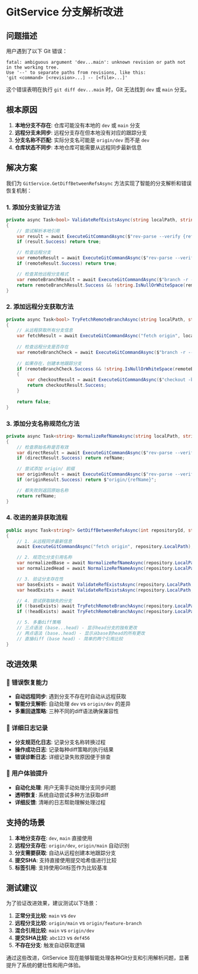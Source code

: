 # GitService 分支解析改进

## 问题描述

用户遇到了以下 Git 错误：
```
fatal: ambiguous argument 'dev...main': unknown revision or path not in the working tree.
Use '--' to separate paths from revisions, like this:
'git <command> [<revision>...] -- [<file>...]'
```

这个错误表明在执行 `git diff dev...main` 时，Git 无法找到 `dev` 或 `main` 分支。

## 根本原因

1. **本地分支不存在**: 仓库可能没有本地的 `dev` 或 `main` 分支
2. **远程分支未同步**: 远程分支存在但本地没有对应的跟踪分支
3. **分支名称不匹配**: 实际分支名可能是 `origin/dev` 而不是 `dev`
4. **仓库状态不同步**: 本地仓库可能需要从远程同步最新信息

## 解决方案

我们为 `GitService.GetDiffBetweenRefsAsync` 方法实现了智能的分支解析和错误恢复机制：

### 1. 添加分支验证方法

```csharp
private async Task<bool> ValidateRefExistsAsync(string localPath, string refName)
{
    // 尝试解析本地引用
    var result = await ExecuteGitCommandAsync($"rev-parse --verify {refName}", localPath);
    if (result.Success) return true;

    // 检查远程分支
    var remoteResult = await ExecuteGitCommandAsync($"rev-parse --verify origin/{refName}", localPath);
    if (remoteResult.Success) return true;

    // 检查其他远程分支格式
    var remoteBranchResult = await ExecuteGitCommandAsync($"branch -r --list '*/{refName}'", localPath);
    return remoteBranchResult.Success && !string.IsNullOrWhiteSpace(remoteBranchResult.Output);
}
```

### 2. 添加远程分支获取方法

```csharp
private async Task<bool> TryFetchRemoteBranchAsync(string localPath, string branchName)
{
    // 从远程获取所有分支信息
    var fetchResult = await ExecuteGitCommandAsync("fetch origin", localPath);
    
    // 检查远程分支是否存在
    var remoteBranchCheck = await ExecuteGitCommandAsync($"branch -r --list 'origin/{branchName}'", localPath);
    
    // 如果存在，创建本地跟踪分支
    if (remoteBranchCheck.Success && !string.IsNullOrWhiteSpace(remoteBranchCheck.Output))
    {
        var checkoutResult = await ExecuteGitCommandAsync($"checkout -b {branchName} origin/{branchName}", localPath);
        return checkoutResult.Success;
    }
    
    return false;
}
```

### 3. 添加分支名称规范化方法

```csharp
private async Task<string> NormalizeRefNameAsync(string localPath, string refName)
{
    // 检查原始名称是否有效
    var directResult = await ExecuteGitCommandAsync($"rev-parse --verify {refName}", localPath);
    if (directResult.Success) return refName;

    // 尝试添加 origin/ 前缀
    var originResult = await ExecuteGitCommandAsync($"rev-parse --verify origin/{refName}", localPath);
    if (originResult.Success) return $"origin/{refName}";

    // 都失败则返回原始名称
    return refName;
}
```

### 4. 改进的差异获取流程

```csharp
public async Task<string?> GetDiffBetweenRefsAsync(int repositoryId, string @base, string head)
{
    // 1. 从远程同步最新信息
    await ExecuteGitCommandAsync("fetch origin", repository.LocalPath);

    // 2. 规范化分支引用名称
    var normalizedBase = await NormalizeRefNameAsync(repository.LocalPath, @base);
    var normalizedHead = await NormalizeRefNameAsync(repository.LocalPath, head);

    // 3. 验证分支存在性
    var baseExists = await ValidateRefExistsAsync(repository.LocalPath, normalizedBase);
    var headExists = await ValidateRefExistsAsync(repository.LocalPath, normalizedHead);

    // 4. 尝试获取缺失的分支
    if (!baseExists) await TryFetchRemoteBranchAsync(repository.LocalPath, @base);
    if (!headExists) await TryFetchRemoteBranchAsync(repository.LocalPath, head);

    // 5. 多重diff策略
    // 三点语法 (base...head) - 显示head分支的独有更改
    // 两点语法 (base..head) - 显示从base到head的所有更改  
    // 直接diff (base head) - 简单的两个引用比较
}
```

## 改进效果

### 🔧 **错误恢复能力**
- **自动远程同步**: 遇到分支不存在时自动从远程获取
- **智能分支解析**: 自动处理 `dev` vs `origin/dev` 的差异
- **多重回退策略**: 三种不同的diff语法确保兼容性

### 📝 **详细日志记录**
- **分支规范化日志**: 记录分支名称转换过程
- **操作成功日志**: 记录每种diff策略的执行结果
- **错误诊断日志**: 详细记录失败原因便于排查

### 🚀 **用户体验提升**
- **自动化处理**: 用户无需手动处理分支同步问题
- **透明恢复**: 系统自动尝试多种方法获取diff
- **详细反馈**: 清晰的日志帮助理解处理过程

## 支持的场景

1. **本地分支存在**: `dev`, `main` 直接使用
2. **远程分支存在**: `origin/dev`, `origin/main` 自动识别
3. **分支需要获取**: 自动从远程创建本地跟踪分支
4. **提交SHA**: 支持直接使用提交哈希值进行比较
5. **标签引用**: 支持使用Git标签作为比较基准

## 测试建议

为了验证改进效果，建议测试以下场景：

1. **正常分支比较**: `main` vs `dev`
2. **远程分支比较**: `origin/main` vs `origin/feature-branch`
3. **混合引用比较**: `main` vs `origin/dev`
4. **提交SHA比较**: `abc123` vs `def456`
5. **不存在分支**: 触发自动获取逻辑

通过这些改进，GitService 现在能够智能处理各种Git分支和引用解析问题，显著提升了系统的健壮性和用户体验。